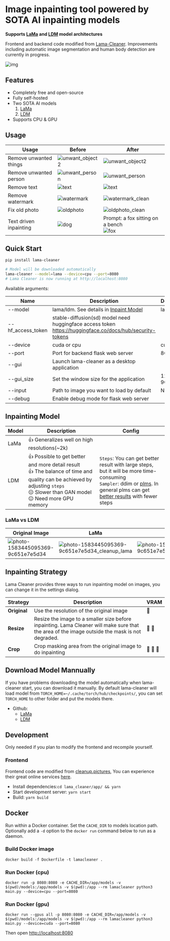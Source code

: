 # Image inpainting tool powered by SOTA AI inpainting models

**Supports [LaMa](https://github.com/saic-mdal/lama) and [LDM](https://github.com/CompVis/latent-diffusion) model architectures**

Frontend and backend code modified from [Lama-Cleaner](https://github.com/Sanster/lama-cleaner). Improvements including automatic image segmentation and human body detection are currently in progress.

![img](./assets/dark.jpg)

## Features

- Completely free and open-source
- Fully self-hosted
- Two SOTA AI models
  1. [LaMa](https://github.com/saic-mdal/lama)
  2. [LDM](https://github.com/CompVis/latent-diffusion)
- Supports CPU & GPU

## Usage

| Usage                  | Before                                        | After                                                          |
| ---------------------- | --------------------------------------------- | -------------------------------------------------------------- |
| Remove unwanted things | ![unwant_object2](./assets/unwant_object.jpg) | ![unwant_object2](./assets/unwant_object_clean.jpg)            |
| Remove unwanted person | ![unwant_person](./assets/unwant_person.jpg)  | ![unwant_person](./assets/unwant_person_clean.jpg)             |
| Remove text            | ![text](./assets/unwant_text.jpg)             | ![text](./assets/unwant_text_clean.jpg)                        |
| Remove watermark       | ![watermark](./assets/watermark.jpg)          | ![watermark_clean](./assets/watermark_cleanup.jpg)             |
| Fix old photo          | ![oldphoto](./assets/old_photo.jpg)           | ![oldphoto_clean](./assets/old_photo_clean.jpg)                |
| Text driven inpainting | ![dog](./assets/dog.jpg)                      | Prompt: a fox sitting on a bench<br/> ![fox](./assets/fox.jpg) |

## Quick Start

```bash
pip install lama-cleaner

# Model will be downloaded automatically
lama-cleaner --model=lama --device=cpu --port=8080
# Lama Cleaner is now running at http://localhost:8080
```

Available arguments:

| Name              | Description                                                                                              | Default  |
| ----------------- | -------------------------------------------------------------------------------------------------------- | -------- |
| --model           | lama/ldm. See details in [Inpaint Model](#inpainting-model)                                              | lama     |
| --hf_access_token | stable-diffusion(sd) model need huggingface access token https://huggingface.co/docs/hub/security-tokens |          |
| --device          | cuda or cpu                                                                                              | cuda     |
| --port            | Port for backend flask web server                                                                        | 8080     |
| --gui             | Launch lama-cleaner as a desktop application                                                             |          |
| --gui_size        | Set the window size for the application                                                                  | 1200 900 |
| --input           | Path to image you want to load by default                                                                | None     |
| --debug           | Enable debug mode for flask web server                                                                   |          |

## Inpainting Model

| Model | Description                                                                                                                                                                                                            | Config                                                                                                                                                                                                                                                                            |
| ----- | ---------------------------------------------------------------------------------------------------------------------------------------------------------------------------------------------------------------------- | --------------------------------------------------------------------------------------------------------------------------------------------------------------------------------------------------------------------------------------------------------------------------------- |
| LaMa  | :+1: Generalizes well on high resolutions(~2k)<br/>                                                                                                                                                                    |                                                                                                                                                                                                                                                                                   |
| LDM   | :+1: Possible to get better and more detail result <br/> :+1: The balance of time and quality can be achieved by adjusting `steps` <br/> :neutral_face: Slower than GAN model<br/> :neutral_face: Need more GPU memory | `Steps`: You can get better result with large steps, but it will be more time-consuming <br/> `Sampler`: ddim or [plms](https://arxiv.org/abs/2202.09778). In general plms can get [better results](https://github.com/Sanster/lama-cleaner/releases/tag/0.13.0) with fewer steps |

### LaMa vs LDM

| Original Image                                                                                                                            | LaMa                                                                                                                                                   | LDM                                                                                                                                                   |
| ----------------------------------------------------------------------------------------------------------------------------------------- | ------------------------------------------------------------------------------------------------------------------------------------------------------ | ----------------------------------------------------------------------------------------------------------------------------------------------------- |
| ![photo-1583445095369-9c651e7e5d34](https://user-images.githubusercontent.com/3998421/156923525-d6afdec3-7b98-403f-ad20-88ebc6eb8d6d.jpg) | ![photo-1583445095369-9c651e7e5d34_cleanup_lama](https://user-images.githubusercontent.com/3998421/156923620-a40cc066-fd4a-4d85-a29f-6458711d1247.png) | ![photo-1583445095369-9c651e7e5d34_cleanup_ldm](https://user-images.githubusercontent.com/3998421/156923652-0d06c8c8-33ad-4a42-a717-9c99f3268933.png) |

## Inpainting Strategy

Lama Cleaner provides three ways to run inpainting model on images, you can change it in the settings dialog.

| Strategy     | Description                                                                                                                                    | VRAM                 |
| ------------ | ---------------------------------------------------------------------------------------------------------------------------------------------- | -------------------- |
| **Original** | Use the resolution of the original image                                                                                                       | :tada:               |
| **Resize**   | Resize the image to a smaller size before inpainting. Lama Cleaner will make sure that the area of the image outside the mask is not degraded. | :tada: :tada:        |
| **Crop**     | Crop masking area from the original image to do inpainting                                                                                     | :tada: :tada: :tada: |

## Download Model Mannually

If you have problems downloading the model automatically when lama-cleaner start,
you can download it manually. By default lama-cleaner will load model from `TORCH_HOME=~/.cache/torch/hub/checkpoints/`,
you can set `TORCH_HOME` to other folder and put the models there.

- Github:
  - [LaMa](https://github.com/Sanster/models/releases/tag/add_big_lama)
  - [LDM](https://github.com/Sanster/models/releases/tag/add_ldm)

## Development

Only needed if you plan to modify the frontend and recompile yourself.

### Frontend

Frontend code are modified from [cleanup.pictures](https://github.com/initml/cleanup.pictures), You can experience their
great online services [here](https://cleanup.pictures/).

- Install dependencies:`cd lama_cleaner/app/ && yarn`
- Start development server: `yarn start`
- Build: `yarn build`

## Docker

Run within a Docker container. Set the `CACHE_DIR` to models location path. Optionally add a `-d` option to
the `docker run` command below to run as a daemon.

### Build Docker image

```
docker build -f Dockerfile -t lamacleaner .
```

### Run Docker (cpu)

```
docker run -p 8080:8080 -e CACHE_DIR=/app/models -v  $(pwd)/models:/app/models -v $(pwd):/app --rm lamacleaner python3 main.py --device=cpu --port=8080
```

### Run Docker (gpu)

```
docker run --gpus all -p 8080:8080 -e CACHE_DIR=/app/models -v $(pwd)/models:/app/models -v $(pwd):/app --rm lamacleaner python3 main.py --device=cuda --port=8080
```

Then open [http://localhost:8080](http://localhost:8080)
